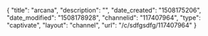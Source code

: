 {
    "title": "arcana",
    "description": "",
    "date_created": "1508175206",
    "date_modified": "1508178928",
    "channelid": "117407964",
    "type": "captivate",
    "layout": "channel",
    "url": "\/c\/sdfgsdfg\/117407964"
}